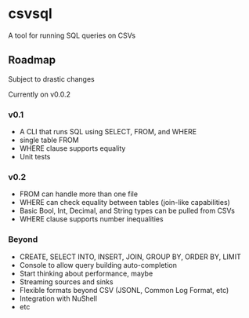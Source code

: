 # csvsql
A tool for running SQL queries on CSVs

## Roadmap
Subject to drastic changes

Currently on v0.0.2
### v0.1
* A CLI that runs SQL using SELECT, FROM, and WHERE
* single table FROM
* WHERE clause supports equality
* Unit tests
### v0.2
* FROM can handle more than one file
* WHERE can check equality between tables (join-like capabilities)
* Basic Bool, Int, Decimal, and String types can be pulled from CSVs
* WHERE clause supports number inequalities
### Beyond
* CREATE, SELECT INTO, INSERT, JOIN, GROUP BY, ORDER BY, LIMIT
* Console to allow query building auto-completion
* Start thinking about performance, maybe
* Streaming sources and sinks
* Flexible formats beyond CSV (JSONL, Common Log Format, etc)
* Integration with NuShell
* etc
